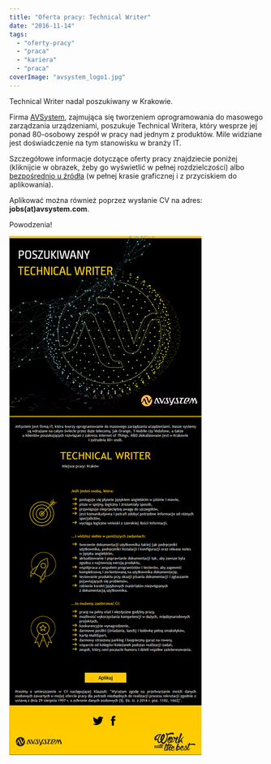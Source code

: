 ```yaml
---
title: "Oferta pracy: Technical Writer"
date: "2016-11-14"
tags:
  - "oferty-pracy"
  - "praca"
  - "kariera"
  - "praca"
coverImage: "avsystem_logo1.jpg"
---
```


Technical Writer nadal poszukiwany w Krakowie.

Firma [AVSystem](https://www.avsystem.com/), zajmująca się tworzeniem
oprogramowania do masowego zarządzania urządzeniami, poszukuje Technical
Writera, który wesprze jej ponad 80-osobowy zespół w pracy nad jednym z
produktów. Mile widziane jest doświadczenie na tym stanowisku w branży IT.

Szczegółowe informacje dotyczące oferty pracy znajdziecie poniżej (kliknijcie w
obrazek, żeby go wyświetlić w pełnej rozdzielczości) albo
[bezpośrednio u źródła](http://www.workwiththebest.pl/#praca) (w pełnej krasie
graficznej i z przyciskiem do aplikowania).

Aplikować można również poprzez wysłanie CV na adres: **jobs(at)avsystem.com**.

Powodzenia!

[![ogloszenie_avsystem](images/ogloszenie_avsystem.png)](http://techwriter.pl/wp-content/uploads/2016/09/ogloszenie_avsystem.png)
